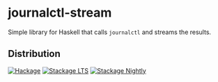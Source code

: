 # journalctl-stream

Simple library for Haskell that calls `journalctl` and streams the results.

## Distribution

[![Hackage](https://img.shields.io/hackage/v/journalctl-stream?style=for-the-badge)](https://hackage.haskell.org/package/journalctl-stream)
[![Stackage LTS](http://stackage.org/package/journalctl-stream/badge/lts)](http://stackage.org/lts/package/journalctl-stream)
[![Stackage Nightly](http://stackage.org/package/journalctl-stream/badge/nightly)](http://stackage.org/nightly/package/journalctl-stream)

